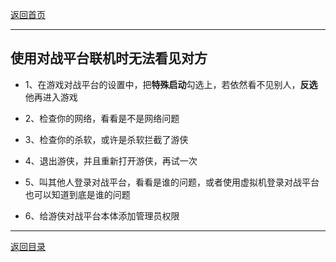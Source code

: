 [返回首页](./Home)

***
## 使用对战平台联机时无法看见对方

- 1、在游戏对战平台的设置中，把**特殊启动**勾选上，若依然看不见别人，**反选**他再进入游戏

- 2、检查你的网络，看看是不是网络问题

- 3、检查你的杀软，或许是杀软拦截了游侠

- 4、退出游侠，并且重新打开游侠，再试一次

- 5、叫其他人登录对战平台，看看是谁的问题，或者使用虚拟机登录对战平台也可以知道到底是谁的问题

- 6、给游侠对战平台本体添加管理员权限



***

[返回目录](./常见问题指南)
